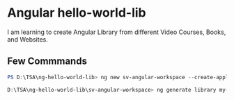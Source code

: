 # Angular hello-world-lib

I am learning to create Angular Library from different Video Courses, Books, and Websites.

## Few Commmands

```powershell
PS D:\TSA\ng-hello-world-lib> ng new sv-angular-workspace --create-application=false

D:\TSA\ng-hello-world-lib\sv-angular-workspace> ng generate library my-simple-lib
```
